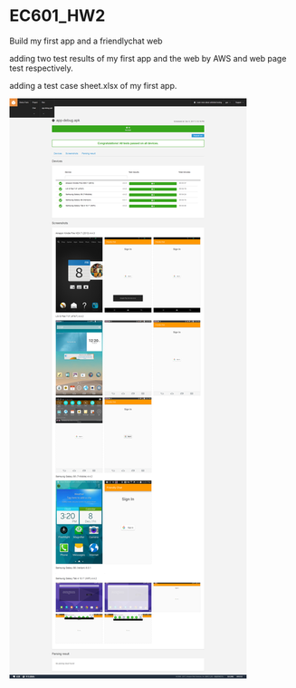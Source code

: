# EC601_HW2
Build my first app and a friendlychat web

adding two test results of my first app and the web by AWS and web page test respectively.

adding a test case sheet.xlsx of my first app.

![image](https://github.com/zhaoss99/EC601_HW2/blob/master/HW5_app_test.png)
